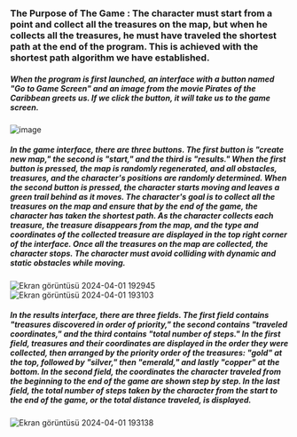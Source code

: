 ### The Purpose of The Game : The character must start from a point and collect all the treasures on the map, but when he collects all the treasures, he must have traveled the shortest path at the end of the program. This is achieved with the shortest path algorithm we have established.


##### When the program is first launched, an interface with a button named "Go to Game Screen" and an image from the movie Pirates of the Caribbean greets us. If we click the button, it will take us to the game screen.
![image](https://github.com/user-attachments/assets/57719dfc-a666-484c-b8ea-8625d6aa2c38)


##### In the game interface, there are three buttons. The first button is "create new map," the second is "start," and the third is "results." When the first button is pressed, the map is randomly regenerated, and all obstacles, treasures, and the character's positions are randomly determined. When the second button is pressed, the character starts moving and leaves a green trail behind as it moves. The character's goal is to collect all the treasures on the map and ensure that by the end of the game, the character has taken the shortest path. As the character collects each treasure, the treasure disappears from the map, and the type and coordinates of the collected treasure are displayed in the top right corner of the interface. Once all the treasures on the map are collected, the character stops. The character must avoid colliding with dynamic and static obstacles while moving.
![Ekran görüntüsü 2024-04-01 192945](https://github.com/MustafaEfeTamer/Pirates-of-the-Caribbean-Treasure-Hunt/assets/119308432/7e704909-0c81-4264-ad47-68eaccd2c84d)
![Ekran görüntüsü 2024-04-01 193103](https://github.com/MustafaEfeTamer/Pirates-of-the-Caribbean-Treasure-Hunt/assets/119308432/53259141-3e79-4eb8-b1c9-391efc152080)


##### In the results interface, there are three fields. The first field contains "treasures discovered in order of priority," the second contains "traveled coordinates," and the third contains "total number of steps." In the first field, treasures and their coordinates are displayed in the order they were collected, then arranged by the priority order of the treasures: "gold" at the top, followed by "silver," then "emerald," and lastly "copper" at the bottom. In the second field, the coordinates the character traveled from the beginning to the end of the game are shown step by step. In the last field, the total number of steps taken by the character from the start to the end of the game, or the total distance traveled, is displayed.
![Ekran görüntüsü 2024-04-01 193138](https://github.com/MustafaEfeTamer/Pirates-of-the-Caribbean-Treasure-Hunt/assets/119308432/de96a18d-886d-4a22-95e4-cc62ea5b50d1)
